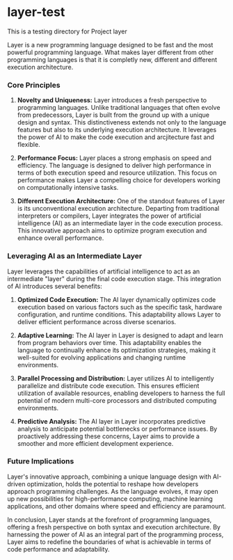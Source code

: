 # layer-test
 This is a testing directory for Project layer

 Layer is a new programming language designed to be fast and the most powerful programming language.
 What makes layer different from other programming languages is that it is completly new, different
 and different execution architecture.

 ### Core Principles

 1. **Novelty and Uniqueness:**
    Layer introduces a fresh perspective to programming languages. Unlike traditional languages that often evolve from predecessors, Layer is built from the ground up with a unique design and syntax. This distinctiveness extends not only to the language features but also to its underlying execution architecture. It leverages the power of AI to make the code execution and arcjitecture fast and flexible.

 2. **Performance Focus:**
    Layer places a strong emphasis on speed and efficiency. The language is designed to deliver high performance in terms of both execution speed and resource utilization. This focus on performance makes Layer a compelling choice for developers working on computationally intensive tasks.

 3. **Different Execution Architecture:**
    One of the standout features of Layer is its unconventional execution architecture. Departing from traditional interpreters or compilers, Layer integrates the power of artificial intelligence (AI) as an intermediate layer in the code execution process. This innovative approach aims to optimize program execution and enhance overall performance.

 ### Leveraging AI as an Intermediate Layer

 Layer leverages the capabilities of artificial intelligence to act as an intermediate "layer" during the final code execution stage. This integration of AI introduces several benefits:

 1. **Optimized Code Execution:**
    The AI layer dynamically optimizes code execution based on various factors such as the specific task, hardware configuration, and runtime conditions. This adaptability allows Layer to deliver efficient performance across diverse scenarios.

 2. **Adaptive Learning:**
    The AI layer in Layer is designed to adapt and learn from program behaviors over time. This adaptability enables the language to continually enhance its optimization strategies, making it well-suited for evolving applications and changing runtime environments.

 3. **Parallel Processing and Distribution:**
    Layer utilizes AI to intelligently parallelize and distribute code execution. This ensures efficient utilization of available resources, enabling developers to harness the full potential of modern multi-core processors and distributed computing environments.

 4. **Predictive Analysis:**
    The AI layer in Layer incorporates predictive analysis to anticipate potential bottlenecks or performance issues. By proactively addressing these concerns, Layer aims to provide a smoother and more efficient development experience.

 ### Future Implications

 Layer's innovative approach, combining a unique language design with AI-driven optimization, holds the potential to reshape how developers approach programming challenges. As the language evolves, it may open up new possibilities for high-performance computing, machine learning applications, and other domains where speed and efficiency are paramount.

 In conclusion, Layer stands at the forefront of programming languages, offering a fresh perspective on both syntax and execution architecture. By harnessing the power of AI as an integral part of the programming process, Layer aims to redefine the boundaries of what is achievable in terms of code performance and adaptability.